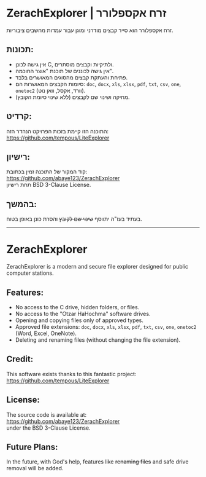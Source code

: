 # ZerachExplorer | זרח אקספלורר

זרח אקספלורר הוא סייר קבצים מודרני ומוגן עבור עמדות מחשבים ציבוריות.

## תכונות:

* אין גישה לכונן C, ולתיקיות וקבצים מוסתרים.  
* אין גישה לכוננים של תוכנת "אוצר החוכמה".  
* פתיחת והעתקת קבצים מהסוגים המאושרים בלבד.  
* סיומות הקבצים המאושרות הם: `doc`, `docx`, `xls`, `xlsx`, `pdf`, `txt`, `csv`, `one`, `onetoc2`  (וורד, אקסל, וואן נוט).  
* מחיקה ושינוי שם לקבצים (ללא שינוי סיומת הקובץ).

## קרדיט:

התוכנה הזו קיימת בזכות הפרויקט הנהדר הזה:  
https://github.com/tempous/LiteExplorer

## רישיון:

קוד המקור של התוכנה זמין בכתובת:  
https://github.com/abaye123/ZerachExplorer  
תחת רישיון BSD 3-Clause License.

## בהמשך:

בעתיד בעז"ה יתווסף ~~שינוי שם לקובץ~~ והסרת כונן באופן בטוח.

---

# ZerachExplorer

ZerachExplorer is a modern and secure file explorer designed for public computer stations.

## Features:

* No access to the C drive, hidden folders, or files.  
* No access to the "Otzar HaHochma" software drives.  
* Opening and copying files only of approved types.  
* Approved file extensions: `doc`, `docx`, `xls`, `xlsx`, `pdf`, `txt`, `csv`, `one`, `onetoc2` (Word, Excel, OneNote).  
* Deleting and renaming files (without changing the file extension).

## Credit:

This software exists thanks to this fantastic project:  
https://github.com/tempous/LiteExplorer

## License:

The source code is available at:  
https://github.com/abaye123/ZerachExplorer  
under the BSD 3-Clause License.

## Future Plans:

In the future, with God's help, features like ~~renaming files~~ and safe drive removal will be added.
